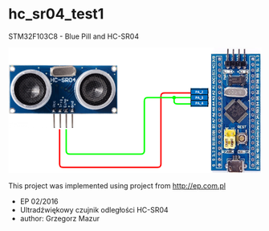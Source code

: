 # hc_sr04_test1
STM32F103C8 - Blue Pill and HC-SR04

<img src='STM32F103C8T6_HC-SR04.png' />

This project was implemented using project from http://ep.com.pl 
- EP 02/2016 
- Ultradźwiękowy czujnik odległości HC-SR04
- author: Grzegorz Mazur


